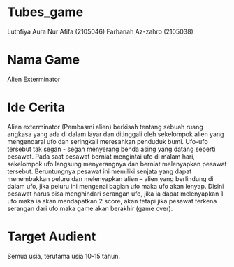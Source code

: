 # Tubes_game
Luthfiya Aura Nur Afifa (2105046)
Farhanah Az-zahro (2105038)

# Nama Game
Alien Exterminator

# Ide Cerita
Alien exterminator (Pembasmi alien) berkisah tentang sebuah ruang angkasa yang ada di dalam layar dan ditinggali oleh sekelompok alien yang mengendarai ufo dan seringkali meresahkan penduduk bumi. Ufo-ufo tersebut tak segan - segan menyerang benda asing yang datang seperti pesawat.
Pada saat pesawat berniat mengintai ufo di malam hari, sekelompok ufo langsung menyerangnya dan berniat melenyapkan pesawat tersebut. Beruntungnya pesawat ini memiliki senjata yang dapat menembakkan peluru dan melenyapkan alien – alien yang berlindung di dalam ufo, jika peluru ini mengenai bagian ufo maka ufo akan lenyap.
Disini pesawat harus bisa menghindari serangan ufo, jika ia dapat melenyapkan 1 ufo maka ia akan mendapatkan 2 score, akan tetapi jika  pesawat terkena serangan dari ufo maka game akan berakhir (game over).

# Target Audient
Semua usia, terutama usia 10-15 tahun.
